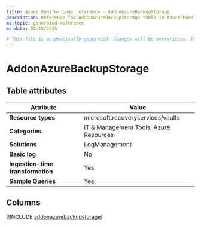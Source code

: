 ```yaml
---
title: Azure Monitor Logs reference - AddonAzureBackupStorage
description: Reference for AddonAzureBackupStorage table in Azure Monitor Logs.
ms.topic: generated-reference
ms.date: 02/18/2025

# This file is automatically generated. Changes will be overwritten. Do not change this file directly.
---
```


# AddonAzureBackupStorage




## Table attributes

|Attribute|Value|
|---|---|
|**Resource types**|microsoft.recoveryservices/vaults|
|**Categories**|IT & Management Tools, Azure Resources|
|**Solutions**| LogManagement|
|**Basic log**|No|
|**Ingestion-time transformation**|Yes|
|**Sample Queries**|[Yes](/azure/azure-monitor/reference/queries/addonazurebackupstorage)|



## Columns
  
[!INCLUDE [addonazurebackupstorage](~/reusable-content/ce-skilling/azure/includes/azure-monitor/reference/tables/addonazurebackupstorage-include.md)]
